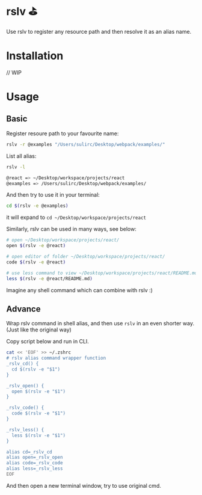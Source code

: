 # rslv ⛳️

Use rslv to register any resource path and then resolve it as an alias name.

# Installation

// WIP

# Usage

## Basic

Register resoure path to your favourite name:

```bash
rslv -r @examples "/Users/sulirc/Desktop/webpack/examples/"
```

List all alias:

```bash
rslv -l

@react => ~/Desktop/workspace/projects/react
@examples => /Users/sulirc/Desktop/webpack/examples/
```

And then try to use it in your terminal:

```bash
cd $(rslv -e @examples)
```

it will expand to `cd ~/Desktop/workspace/projects/react`

Similarly, rslv can be used in many ways, see below:

```bash
# open ~/Desktop/workspace/projects/react/
open $(rslv -e @react)

# open editor of folder ~/Desktop/workspace/projects/react/
code $(rslv -e @react)

# use less command to view ~/Desktop/workspace/projects/react/README.md
less $(rslv -e @react/README.md)
```

Imagine any shell command which can combine with rslv :)

## Advance

Wrap rslv command in shell alias, and then use `rslv` in an even shorter way. (Just like the original way)

Copy script below and run in CLI.

```bash
cat << 'EOF' >> ~/.zshrc
# rslv alias command wrapper function
_rslv_cd() {
  cd $(rslv -e "$1")
}

_rslv_open() {
  open $(rslv -e "$1")
}

_rslv_code() {
  code $(rslv -e "$1")
}

_rslv_less() {
  less $(rslv -e "$1")
}

alias cd=_rslv_cd
alias open=_rslv_open
alias code=_rslv_code
alias less=_rslv_less
EOF
```

And then open a new terminal window, try to use original cmd.
